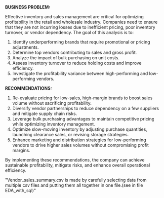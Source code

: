 **BUSINESS PROBLEM:**

Effective inventory and sales management are critical for optimizing profitability in the retail and wholesale industry. Companies need to ensure that they are not incurring losses due to inefficient pricing, poor inventory turnover, or vendor dependency. The goal of this analysis is to:
1) Identify underperforming brands that require promotional or pricing adjustments.
2) Determine top vendors contributing to sales and gross profit.
3) Analyze the impact of bulk purchasing on unit costs.
4) Assess inventory turnover to reduce holding costs and improve efficiency.
5) Investigate the profitability variance between high-performing and low-performing vendors.


**RECOMMENDATIONS:**
1) Re-evaluate pricing for low-sales, high-margin brands to boost sales volume without sacrificing profitability.
2) Diversify vendor partnerships to reduce dependency on a few suppliers and mitigate supply chain risks.
3) Leverage bulk purchasing advantages to maintain competitive pricing while optimizing inventory management.
4) Optimize slow-moving inventory by adjusting purchase quantities, launching clearance sales, or revising storage strategies.
5) Enhance marketing and distribution strategies for low-performing vendors to drive higher sales volumes without compromising profit margins.

By implementing these recommendations, the company can achieve sustainable profitability, mitigate risks, and enhance overall operational efficiency.


"Vendor_sales_summary.csv is made by carefully selecting data from multiple csv files and putting them all together in one file.(see in file EDA_with_sql)"











